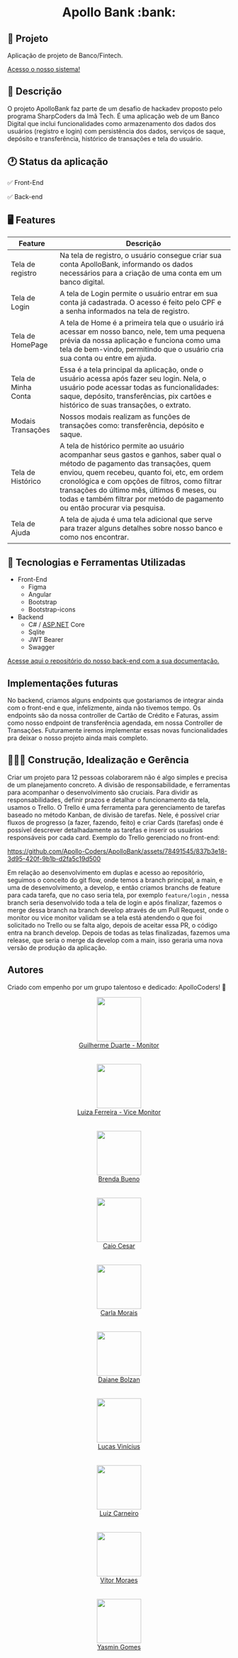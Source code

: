<h1 align="center">  Apollo Bank :bank:  </h1>

## 📝 Projeto

Aplicação de projeto de Banco/Fintech.

<a href="https://apollo-bank.vercel.app/">Acesso o nosso sistema!</a>

## 🔎 Descrição

O projeto ApolloBank faz parte de um desafio de hackadev proposto pelo programa SharpCoders da Imã Tech. É uma aplicação  web de um Banco Digital que inclui funcionalidades como armazenamento dos dados dos usuários (registro e login) com persistência dos dados, serviços de saque, depósito e transferência, histórico de transações e tela do usuário.

## 🕐 Status da aplicação

✅ Front-End

✅ Back-end

## 🖥️ Features

| Feature | Descrição |
| --- | --- |
| Tela de registro | Na tela de registro, o usuário consegue criar sua conta ApolloBank, informando os dados necessários para a criação de uma conta em um banco digital. |
| Tela de Login | A tela de Login permite o usuário entrar em sua conta já cadastrada. O acesso é feito pelo CPF e a senha informados na tela de registro. |
| Tela de HomePage | A tela de Home é a primeira tela que o usuário irá acessar em nosso banco, nele, tem uma pequena prévia da nossa aplicação e funciona como uma tela de bem-vindo, permitindo que o usuário cria sua conta ou entre em ajuda. |
| Tela de Minha Conta | Essa é a tela principal da aplicação, onde o usuário acessa após fazer seu login. Nela, o usuário pode acessar todas as funcionalidades: saque, depósito, transferências, pix cartões e histórico de suas transações, o extrato. |
| Modais Transações | Nossos modais realizam as funções de transações como: transferência, depósito e saque. |
| Tela de Histórico | A tela de histórico permite ao usuário acompanhar seus gastos e ganhos, saber qual o método de pagamento das transações, quem enviou, quem recebeu, quanto foi, etc, em ordem cronológica e com opções de filtros, como filtrar transações do último mês, últimos 6 meses, ou todas e também filtrar por metódo de pagamento ou então procurar via pesquisa. |
| Tela de Ajuda | A tela de ajuda é uma tela adicional que serve  para trazer alguns detalhes sobre nosso banco e como nos encontrar. |

## 🔧 Tecnologias e Ferramentas Utilizadas

- Front-End
    - Figma
    - Angular
    - Bootstrap
    - Bootstrap-icons
- Backend
    - C# / [ASP.NET](http://asp.net/) Core
    - Sqlite
    - JWT Bearer
    - Swagger

<a href="https://github.com/Apollo-Coders/apollobank-backend">Acesse aqui o repositório do nosso back-end com a sua documentação.</a>

## Implementações futuras

No backend, criamos alguns endpoints que gostariamos de integrar ainda com o front-end e que, infelizmente, ainda não tivemos tempo. Os endpoints são da nossa controller de Cartão de Crédito e Faturas, assim como nosso endpoint de transferência agendada, em nossa Controller de Transações. Futuramente iremos implementar essas novas funcionalidades pra deixar o nosso projeto ainda mais completo.

## 👨🏼‍🏫 Construção, Idealização e Gerência

Criar um projeto para 12 pessoas colaborarem não é algo simples e precisa de um planejamento concreto. A divisão de responsabilidade, e ferramentas para acompanhar o desenvolvimento são cruciais. Para dividir as responsabilidades, definir prazos e detalhar o funcionamento da tela, usamos o Trello. O Trello é uma ferramenta para gerenciamento de tarefas baseado no método Kanban, de divisão de tarefas. Nele, é possível criar fluxos de progresso (a fazer, fazendo, feito) e criar Cards (tarefas) onde é possível descrever detalhadamente as tarefas e inserir os usuários responsáveis por cada card. Exemplo do Trello gerenciado no front-end:

https://github.com/Apollo-Coders/ApolloBank/assets/78491545/837b3e18-3d95-420f-9b1b-d2fa5c19d500

Em relação ao desenvolvimento em duplas e acesso ao repositório, seguimos o conceito do git flow, onde temos a branch principal, a main, e uma de desenvolvimento, a develop, e então criamos branchs de feature para cada tarefa, que no caso seria tela, por exemplo `feature/login` , nessa branch seria desenvolvido toda a tela de login e após finalizar, fazemos o merge dessa branch na branch develop através de um Pull Request, onde o monitor ou vice monitor validam se a tela está atendendo o que foi solicitado no Trello ou se falta algo, depois de aceitar essa PR, o código entra na branch develop. Depois de todas as telas finalizadas, fazemos uma release, que seria o merge da develop com a main, isso geraria uma nova versão de produção da aplicação.

## Autores

Criado com empenho por um grupo talentoso e dedicado: ApolloCoders! 💙

<div align="center"><img src="https://github.com/GuiDuarte07.png" width="100px;"/></div>
<div align="center"><a href="https://github.com/GuiDuarte07">Guilherme Duarte - Monitor</a></div>
</br></br>

<div align="center"><img src="https://github.com/luizaferreirafonseca.png" width="100px;"/></div>
<div align="center"><a href="https://github.com/luizaferreirafonseca">Luiza Ferreira - Vice Monitor</a></div>
</br></br>

<div align="center"><img src="https://github.com/buen0-o5.png" width="100px;"/></div>
<div align="center"><a href="https://github.com/buen0-o5">Brenda Bueno</a></div>
</br></br>

<div align="center"><img src="https://github.com/caiohxp.png" width="100px;"/></div>
<div align="center"><a href="https://github.com/caiohxp">Caio Cesar</a></div>
</br></br>

<div align="center"><img src="https://github.com/CarlaDudaMorais.png" width="100px;"/></div>
<div align="center"><a href="https://github.com/CarlaDudaMorais">Carla Morais</a></div>
</br></br>

<div align="center"><img src="https://github.com/Daaaiii.png" width="100px;"/></div>
<div align="center"><a href="https://github.com/Daaaiii">Daiane Bolzan</a></div>
</br></br>

<div align="center"><img src="https://github.com/LucasViniciuus.png" width="100px;"/></div>
<div align="center"><a href="https://github.com/LucasViniciuus">Lucas Vinícius</a></div>
</br></br>

<div align="center"><img src="https://github.com/luizcarneiro90.png" width="100px;"/></div>
<div align="center"><a href="https://github.com/luizcarneiro90">Luiz Carneiro</a></div>
</br></br>

<div align="center"><img src="https://github.com/vitorpatrickmoraes.png" width="100px;"/></div>
<div align="center"><a href="https://github.com/vitorpatrickmoraes">Vítor Moraes</a></div>
</br></br>

<div align="center"><img src="https://github.com/YasminGomes97.png" width="100px;"/></div>
<div align="center"><a href="https://github.com/YasminGomes97">Yasmin Gomes</a></div>
